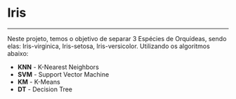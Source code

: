 # Iris

---

  Neste projeto, temos o objetivo de separar 3 Espécies de Orquídeas, sendo elas: Iris-virginica, Iris-setosa, Iris-versicolor. Utilizando os algoritmos abaixo: 
    
   * **KNN** - K-Nearest Neighbors
   * **SVM** - Support Vector Machine
   * **KM** - K-Means
   * **DT** - Decision Tree
